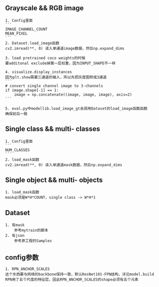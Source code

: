## Grayscale  &&  RGB image
    1. Config里面
    ```
    IMAGE_CHANNEL_COUNT
    MEAN_PIXEL
    ```
    2. Dataset.load_image函数
    cv2.imread(**, 0) 读入单通道image数据，然后np.expand_dims

    3. load pretrained coco weights的时候
    要additonal exclude掉第一层权重，因为INPUT_SHAPE不一样

    4. visualize.display_instances
    因为plt.show需要三通道的输入，所以先把灰度图转成3通道
    ```
    # convert single channel image to 3-channels
    if image.shape[-1] == 1:
        image = np.concatenate((image, image, image), axis=2)
    ```

    5. eval.py中modellib.load_image_gt会调用Dataset的load_image函数函数
    确保前后一致


## Single class  &&  multi- classes
    1. Config里面
    ```
    NUM_CLASSES
    ```
    2. load_mask函数
    cv2.imread(**, 0) 读入单通道mask数据，然后np.expand_dims


## Single object  &&  multi- objects
    1. load_mask函数
    mask必须是W*H*COUNT，single class -> W*H*1


## Dataset
    1. 有mask
        参考mytrain的脚本
    2. 有json
        参考原工程的Samples


## config参数
    1. RPN_ANCHOR_SCALES
    这个东西要与网络的backbone保持一致，默认ResNet101-FPN结构，详见model.build
    RPN用了五个尺度的特征层，因此RPN_ANCHOR_SCALES的shape必须有五个元素


    
